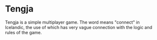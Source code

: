 # Tengja
Tengja is a simple multiplayer game. The word means "connect" in Icelandic, the use of which has very vague connection with the logic and rules of the game.
